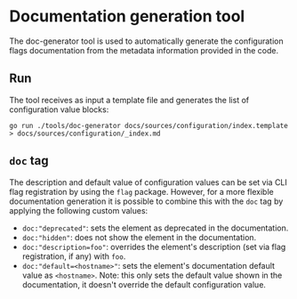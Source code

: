# Documentation generation tool

The doc-generator tool is used to automatically generate the configuration flags documentation from the metadata information
provided in the code. 

## Run 

The tool receives as input a template file and generates the list of configuration value blocks: 

```shell
go run ./tools/doc-generator docs/sources/configuration/index.template > docs/sources/configuration/_index.md
```

## `doc` tag

The description and default value of configuration values can be set via CLI flag registration by using the `flag` package. 
However, for a more flexible documentation generation it is possible to combine this with the `doc` tag by applying the following custom values:

* `doc:"deprecated"`: sets the element as deprecated in the documentation.
* `doc:"hidden"`: does not show the element in the documentation.
* `doc:"description=foo"`: overrides the element's description (set via flag registration, if any) with `foo`.
* `doc:"default=<hostname>"`: sets the element's documentation default value as `<hostname>`. 
Note: this only sets the default value shown in the documentation, it doesn't override the default configuration value. 